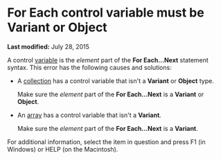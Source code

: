 
# For Each control variable must be Variant or Object

 **Last modified:** July 28, 2015

A control  [variable](b8bdf64f-5920-1ae9-16d0-b26d09524a30.md) is the _element_ part of the **For Each...Next** statement syntax. This error has the following causes and solutions:




- A  [collection](b8bdf64f-5920-1ae9-16d0-b26d09524a30.md) has a control variable that isn't a **Variant** or **Object** type.
    
    Make sure the  _element_ part of the **For Each...Next** is a **Variant** or **Object**.
    
- An  [array](b8bdf64f-5920-1ae9-16d0-b26d09524a30.md) has a control variable that isn't a **Variant**.
    
    Make sure the  _element_ part of the **For Each...Next** is a **Variant**.
    

For additional information, select the item in question and press F1 (in Windows) or HELP (on the Macintosh).
